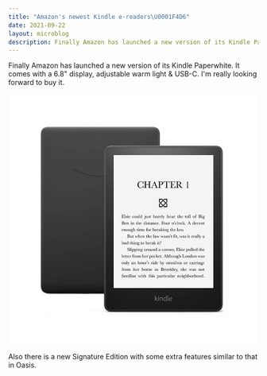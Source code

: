 ```yaml
---
title: "Amazon's newest Kindle e-readers\U0001F4D6"
date: 2021-09-22
layout: microblog
description: Finally Amazon has launched a new version of its Kindle Paperwhite
---
```


Finally Amazon has launched a new version of its Kindle Paperwhite. It comes with a 6.8" display, adjustable warm light & USB-C. I'm really looking forward to buy it.

![Kindle Paperwhite](/Images/Microblog/22-09-2021.jpg)

Also there is a new Signature Edition with some extra features similar to that in Oasis.